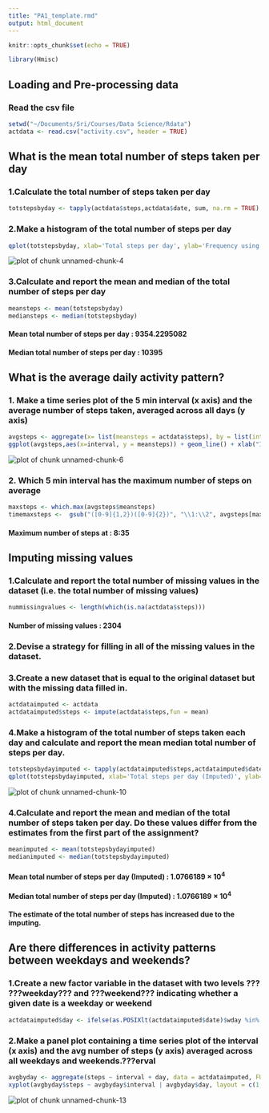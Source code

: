 ```yaml
---
title: "PA1_template.rmd"
output: html_document
---
```



```r
knitr::opts_chunk$set(echo = TRUE)
```

```r
library(Hmisc)
```

## Loading and Pre-processing data
### Read the csv file

```r
setwd("~/Documents/Sri/Courses/Data Science/Rdata")
actdata <- read.csv("activity.csv", header = TRUE)
```

## What is the mean total number of steps taken per day
### 1.Calculate the total number of steps taken per day

```r
totstepsbyday <- tapply(actdata$steps,actdata$date, sum, na.rm = TRUE)
```

### 2.Make a histogram of the total number of steps per day

```r
qplot(totstepsbyday, xlab='Total steps per day', ylab='Frequency using binwith 500', binwidth=500)
```

![plot of chunk unnamed-chunk-4](figure/unnamed-chunk-4-1.png)

### 3.Calculate and report the mean and median of the total number of steps per day

```r
meansteps <- mean(totstepsbyday)
mediansteps <- median(totstepsbyday)
```
#### Mean total number of steps per day : 9354.2295082
#### Median total number of steps per day : 10395

## What is the average daily activity pattern?
### 1. Make a time series plot of the 5 min interval (x axis) and the average number of steps taken, averaged across all days (y axis)

```r
avgsteps <- aggregate(x= list(meansteps = actdata$steps), by = list(interval = actdata$interval), FUN = mean, na.rm = TRUE)
ggplot(avgsteps,aes(x=interval, y = meansteps)) + geom_line() + xlab("Interval") + ylab("Average number of steps")  
```

![plot of chunk unnamed-chunk-6](figure/unnamed-chunk-6-1.png)
    
### 2. Which 5 min interval has the maximum number of steps on average

```r
maxsteps <- which.max(avgsteps$meansteps)
timemaxsteps <-  gsub("([0-9]{1,2})([0-9]{2})", "\\1:\\2", avgsteps[maxsteps,'interval'])
```

#### Maximum number of steps at : 8:35

## Imputing missing values
### 1.Calculate and report the total number of missing values in the dataset (i.e. the total number of missing values)

```r
nummissingvalues <- length(which(is.na(actdata$steps)))
```
#### Number of missing values : 2304

### 2.Devise a strategy for filling in all of the missing values in the dataset.
### 3.Create a new dataset that is equal to the original dataset but with the missing data filled in. 

```r
actdataimputed <- actdata
actdataimputed$steps <- impute(actdata$steps,fun = mean)
```
### 4.Make a histogram of the total number of steps taken each day and calculate and report the mean median total number of steps per day. 

```r
totstepsbydayimputed <- tapply(actdataimputed$steps,actdataimputed$date, sum, na.rm = TRUE)
qplot(totstepsbydayimputed, xlab='Total steps per day (Imputed)', ylab='Frequency using binwith 500', binwidth=500)
```

![plot of chunk unnamed-chunk-10](figure/unnamed-chunk-10-1.png)

### 4.Calculate and report the mean and median of the total number of steps taken per day. Do these values differ from the estimates from the first part of the assignment?

```r
meanimputed <- mean(totstepsbydayimputed)
medianimputed <- median(totstepsbydayimputed)
```
#### Mean total number of steps per day (Imputed) : 1.0766189 &times; 10<sup>4</sup>
#### Median total number of steps per day (Imputed) : 1.0766189 &times; 10<sup>4</sup>

#### The estimate of the total number of steps has increased due to the imputing.

## Are there differences in activity patterns between weekdays and weekends?
### 1.Create a new factor variable in the dataset with two levels ??? ???weekday??? and ???weekend??? indicating whether a given date is a weekday or weekend

```r
actdataimputed$day <- ifelse(as.POSIXlt(actdataimputed$date)$wday %in% c(0,6),"weekend", "weekday")
```
### 2.Make a panel plot containing a time series plot of the interval (x axis) and the avg number of steps (y axis) averaged across all weekdays and weekends.???erval

```r
avgbyday <- aggregate(steps ~ interval + day, data = actdataimputed, FUN = mean)
xyplot(avgbyday$steps ~ avgbyday$interval | avgbyday$day, layout = c(1,2), type = "l", xlab = "Interval", ylab = "Average number of steps")
```

![plot of chunk unnamed-chunk-13](figure/unnamed-chunk-13-1.png)

